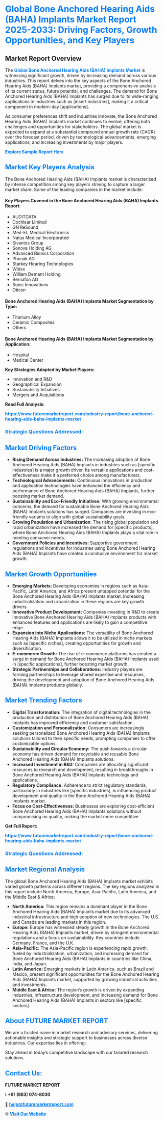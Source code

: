 <h1 style="color: #007BFF;">Global Bone Anchored Hearing Aids (BAHA) Implants Market Report 2025-2033: Driving Factors, Growth Opportunities, and Key Players</h1>

<section id="overview">
<h2>Market Report Overview</h2>
<p>The <a href="https://www.futuremarketreport.com/industry-report/bone-anchored-hearing-aids-baha-implants-market" style="color: #007BFF; text-decoration: none;"><strong>Global Bone Anchored Hearing Aids (BAHA) Implants Market</strong></a> is witnessing significant growth, driven by increasing demand across various industries. This report delves into the key aspects of the Bone Anchored Hearing Aids (BAHA) Implants market, providing a comprehensive analysis of its current status, future potential, and challenges. The demand for Bone Anchored Hearing Aids (BAHA) Implants has surged due to its wide-ranging applications in industries such as [insert industries], making it a critical component in modern-day [applications].</p>
<p>As consumer preferences shift and industries innovate, the Bone Anchored Hearing Aids (BAHA) Implants market continues to evolve, offering both challenges and opportunities for stakeholders. The global market is expected to expand at a substantial compound annual growth rate (CAGR) over the forecast period, driven by technological advancements, emerging applications, and increasing investments by major players.</p>
</section>

<section id="overview">
<p><a href="https://www.futuremarketreport.com/request-sample/reportId=82910" style="color: #007BFF; text-decoration: none;"><strong>Explore Sample Report Here</strong></a></p>
</section>

<section id="key-players">
<h2 style="color: #007BFF;">Market Key Players Analysis</h2>
<p>The Bone Anchored Hearing Aids (BAHA) Implants market is characterized by intense competition among key players striving to capture a larger market share. Some of the leading companies in the market include:</p>
<h4>Key Players Covered in the Bone Anchored Hearing Aids (BAHA) Implants Report:</h4>
<ul><li>AUDITDATA</li><li>Cochlear Limited</li><li>GN ReSound</li><li>Med-EL Medical Electronics</li><li>Natus Medical Incorporated</li><li>Sivantos Group</li><li>Sonova Holding AG</li><li>Advanced Bionics Corporation</li><li>Phonak AG</li><li>Starkey Hearing Technologies</li><li>Widex</li><li>William Demant Holding</li><li>Bernafon AG</li><li>Sonic Innovations</li><li>Oticon</li></ul>
<h4>Bone Anchored Hearing Aids (BAHA) Implants Market Segmentation by Type:</h4>
<ul><li>Titanium Alloy</li><li>Ceramic Composites</li><li>Others</li></ul>

<h4>Bone Anchored Hearing Aids (BAHA) Implants Market Segmentation by Application:</h4>
<ul><li>Hospital</li><li>Medical Center</li></ul>
<p><strong>Key Strategies Adopted by Market Players:</strong></p>
<ul>
<li>Innovation and R&D</li>
<li>Geographical Expansion</li>
<li>Sustainability Initiatives</li>
<li>Mergers and Acquisitions</li>
</ul>
</section>

<section>
<p><strong>Read Full Analysis: </strong></p><a href="https://www.futuremarketreport.com/industry-report/bone-anchored-hearing-aids-baha-implants-market" style="color: #007BFF; text-decoration: none;"><strong>https://www.futuremarketreport.com/industry-report/bone-anchored-hearing-aids-baha-implants-market</strong></a>
<h3 style="color: #007BFF;">Strategic Questions Addressed:</h3>
</section>

<section id="driving-factors">
<h2 style="color: #007BFF;">Market Driving Factors</h2>
<ul>
<li><strong>Rising Demand Across Industries:</strong> The increasing adoption of Bone Anchored Hearing Aids (BAHA) Implants in industries such as [specific industries] is a major growth driver. Its versatile applications and cost-effectiveness make it a preferred choice among manufacturers.</li>
<li><strong>Technological Advancements:</strong> Continuous innovations in production and application technologies have enhanced the efficiency and performance of Bone Anchored Hearing Aids (BAHA) Implants, further boosting market demand.</li>
<li><strong>Sustainability and Eco-Friendly Initiatives:</strong> With growing environmental concerns, the demand for sustainable Bone Anchored Hearing Aids (BAHA) Implants solutions has surged. Companies are investing in eco-friendly variants to align with global sustainability goals.</li>
<li><strong>Growing Population and Urbanization:</strong> The rising global population and rapid urbanization have increased the demand for [specific products], where Bone Anchored Hearing Aids (BAHA) Implants plays a vital role in meeting consumer needs.</li>
<li><strong>Government Policies and Incentives:</strong> Supportive government regulations and incentives for industries using Bone Anchored Hearing Aids (BAHA) Implants have created a conducive environment for market growth.</li>
</ul>
</section>

<section id="growth-opportunities">
<h2 style="color: #007BFF;">Market Growth Opportunities</h2>
<ul>
<li><strong>Emerging Markets:</strong> Developing economies in regions such as Asia-Pacific, Latin America, and Africa present untapped potential for the Bone Anchored Hearing Aids (BAHA) Implants market. Increasing industrialization and urbanization in these regions are key growth drivers.</li>
<li><strong>Innovative Product Development:</strong> Companies investing in R&D to create innovative Bone Anchored Hearing Aids (BAHA) Implants products with enhanced features and applications are likely to gain a competitive edge.</li>
<li><strong>Expansion into Niche Applications:</strong> The versatility of Bone Anchored Hearing Aids (BAHA) Implants allows it to be utilized in niche markets such as [specific niches], creating opportunities for growth and diversification.</li>
<li><strong>E-commerce Growth:</strong> The rise of e-commerce platforms has created a surge in demand for Bone Anchored Hearing Aids (BAHA) Implants used in [specific applications], further boosting market growth.</li>
<li><strong>Strategic Partnerships and Collaborations:</strong> Industry players are forming partnerships to leverage shared expertise and resources, driving the development and adoption of Bone Anchored Hearing Aids (BAHA) Implants products globally.</li>
</ul>
</section>

<section id="trending-factors">
<h2 style="color: #007BFF;">Market Trending Factors</h2>
<ul>
<li><strong>Digital Transformation:</strong> The integration of digital technologies in the production and distribution of Bone Anchored Hearing Aids (BAHA) Implants has improved efficiency and customer satisfaction.</li>
<li><strong>Customization and Personalization:</strong> Consumers are increasingly seeking personalized Bone Anchored Hearing Aids (BAHA) Implants solutions tailored to their specific needs, prompting companies to offer customizable options.</li>
<li><strong>Sustainability and Circular Economy:</strong> The push towards a circular economy has driven demand for recyclable and reusable Bone Anchored Hearing Aids (BAHA) Implants solutions.</li>
<li><strong>Increased Investment in R&D:</strong> Companies are allocating significant resources to research and development, resulting in breakthroughs in Bone Anchored Hearing Aids (BAHA) Implants technology and applications.</li>
<li><strong>Regulatory Compliance:</strong> Adherence to strict regulatory standards, particularly in industries like [specific industries], is influencing product development and quality in the Bone Anchored Hearing Aids (BAHA) Implants market.</li>
<li><strong>Focus on Cost-Effectiveness:</strong> Businesses are exploring cost-efficient Bone Anchored Hearing Aids (BAHA) Implants solutions without compromising on quality, making the market more competitive.</li>
</ul>
</section>

<section>
<p><strong>Get Full Report: </strong></p><a href="https://www.futuremarketreport.com/industry-report/bone-anchored-hearing-aids-baha-implants-market" style="color: #007BFF; text-decoration: none;"><strong>https://www.futuremarketreport.com/industry-report/bone-anchored-hearing-aids-baha-implants-market</strong></a>
<h3 style="color: #007BFF;">Strategic Questions Addressed:</h3>
</section>


<section id="regional-analysis">
<h2 style="color: #007BFF;">Market Regional Analysis</h2>
<p>The global Bone Anchored Hearing Aids (BAHA) Implants market exhibits varied growth patterns across different regions. The key regions analyzed in this report include North America, Europe, Asia-Pacific, Latin America, and the Middle East & Africa:</p>
<ul>
<li><strong>North America:</strong> This region remains a dominant player in the Bone Anchored Hearing Aids (BAHA) Implants market due to its advanced industrial infrastructure and high adoption of new technologies. The U.S. and Canada are leading markets in this region.</li>
<li><strong>Europe:</strong> Europe has witnessed steady growth in the Bone Anchored Hearing Aids (BAHA) Implants market, driven by stringent environmental regulations and a focus on sustainability. Key countries include Germany, France, and the U.K.</li>
<li><strong>Asia-Pacific:</strong> The Asia-Pacific region is experiencing rapid growth, fueled by industrialization, urbanization, and increasing demand for Bone Anchored Hearing Aids (BAHA) Implants in countries like China, India, and Japan.</li>
<li><strong>Latin America:</strong> Emerging markets in Latin America, such as Brazil and Mexico, present significant opportunities for the Bone Anchored Hearing Aids (BAHA) Implants market, supported by growing industrial activities and investments.</li>
<li><strong>Middle East & Africa:</strong> The region’s growth is driven by expanding industries, infrastructure development, and increasing demand for Bone Anchored Hearing Aids (BAHA) Implants in sectors like [specific sectors].</li>
</ul>
</section>

<footer>
<h2 style="color: #007BFF;">About FUTURE MARKET REPORT</h2>
<p>We are a trusted name in market research and advisory services, delivering actionable insights and strategic support to businesses across diverse industries. Our expertise lies in offering:</p>

<p>Stay ahead in today’s competitive landscape with our tailored research solutions.</p>

<h2 style="color: #007BFF;">Contact Us:</h2>
<p><strong>FUTURE MARKET REPORT</strong></p>
<p>📞 <strong>+91 (883) 074-8030</strong></p>
<p>📧 <strong><a href="mailto:help@futuremarketreport.com" style="color: #007BFF;">help@futuremarketreport.com</a></strong></p>
<p>🌐 <strong><a href="https://www.futuremarketreport.com/" style="color: #007BFF;">Visit Our Website</a></strong></p>
</footer>